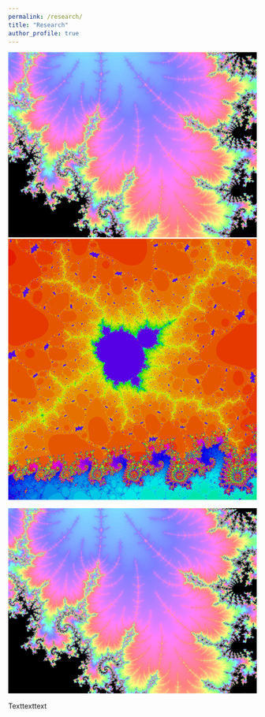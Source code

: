 ```yaml
---
permalink: /research/
title: "Research"
author_profile: true
---
```


![Dendrite](../images/Dendrite.png)
![BabyM](../images/BabyM.png)

<img src="../images/Dendrite.png" alt="Dendrite">

Texttexttext
